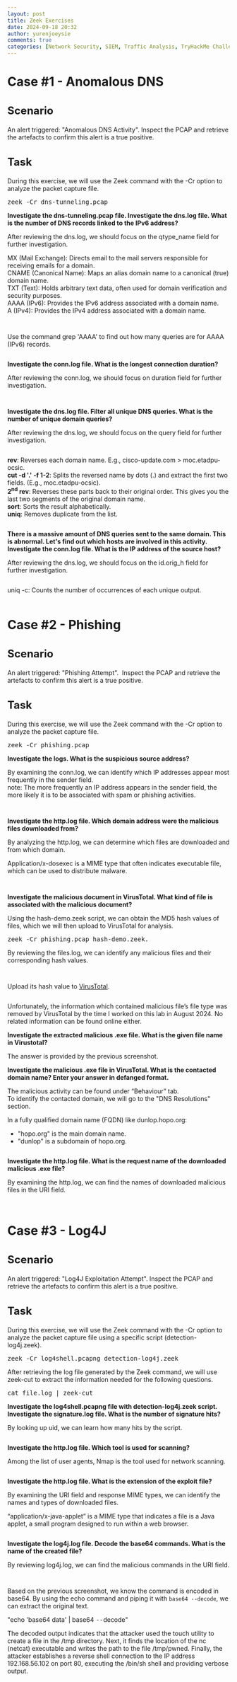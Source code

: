 ```yaml
---
layout: post
title: Zeek Exercises
date: 2024-09-18 20:32
author: yurenjoeysie
comments: true
categories: [Network Security, SIEM, Traffic Analysis, TryHackMe Challenge Rooms, Zeek]
---
```

<!-- wp:heading {"level":1,"fontSize":"large"} -->
<h1 class="wp-block-heading has-large-font-size">Case #1 - Anomalous DNS </h1>
<!-- /wp:heading -->

<!-- wp:heading {"style":{"typography":{"fontSize":"1.5rem"}}} -->
<h2 class="wp-block-heading" style="font-size:1.5rem">Scenario</h2>
<!-- /wp:heading -->

<!-- wp:paragraph {"align":"justify","fontSize":"small"} -->
<p class="has-text-align-justify has-small-font-size">An alert triggered: "Anomalous DNS Activity". Inspect the PCAP and retrieve the artefacts to confirm this alert is a true positive.</p>
<!-- /wp:paragraph -->

<!-- wp:heading {"style":{"typography":{"fontSize":"1.5rem"}}} -->
<h2 class="wp-block-heading" style="font-size:1.5rem">Task</h2>
<!-- /wp:heading -->

<!-- wp:paragraph {"align":"justify","fontSize":"small"} -->
<p class="has-text-align-justify has-small-font-size">During this exercise, we will use the Zeek command with the -Cr option to analyze the packet capture file.</p>
<!-- /wp:paragraph -->

<!-- wp:paragraph {"align":"justify","backgroundColor":"tertiary","fontSize":"small"} -->
<p class="has-text-align-justify has-tertiary-background-color has-background has-small-font-size"><kbd>zeek -Cr dns-tunneling.pcap</kbd></p>
<!-- /wp:paragraph -->

<!-- wp:paragraph {"align":"justify","fontSize":"small"} -->
<p class="has-text-align-justify has-small-font-size"><strong>Investigate the dns-tunneling.pcap file. Investigate the dns.log file. What is the number of DNS records linked to the IPv6 address?</strong></p>
<!-- /wp:paragraph -->

<!-- wp:paragraph {"align":"justify","fontSize":"small"} -->
<p class="has-text-align-justify has-small-font-size">After reviewing the dns.log, we should focus on the qtype_name field for further investigation.</p>
<!-- /wp:paragraph -->

<!-- wp:paragraph {"align":"justify","backgroundColor":"tertiary","fontSize":"small"} -->
<p class="has-text-align-justify has-tertiary-background-color has-background has-small-font-size">MX (Mail Exchange): Directs email to the mail servers responsible for receiving emails for a domain.<br>CNAME (Canonical Name): Maps an alias domain name to a canonical (true) domain name.<br>TXT (Text): Holds arbitrary text data, often used for domain verification and security purposes.<br>AAAA (IPv6): Provides the IPv6 address associated with a domain name.<br>A (IPv4): Provides the IPv4 address associated with a domain name.</p>
<!-- /wp:paragraph -->

<!-- wp:image {"id":1061,"sizeSlug":"large","linkDestination":"none"} -->
<figure class="wp-block-image size-large"><img src="https://1earnwithren.wordpress.com/wp-content/uploads/2024/09/image-344.png?w=886" alt="" class="wp-image-1061" /></figure>
<!-- /wp:image -->

<!-- wp:image {"id":1062,"sizeSlug":"large","linkDestination":"none"} -->
<figure class="wp-block-image size-large"><img src="https://1earnwithren.wordpress.com/wp-content/uploads/2024/09/image-345.png?w=886" alt="" class="wp-image-1062" /></figure>
<!-- /wp:image -->

<!-- wp:paragraph {"align":"justify","fontSize":"small"} -->
<p class="has-text-align-justify has-small-font-size">Use the command grep 'AAAA' to find out how many queries are for AAAA (IPv6) records. </p>
<!-- /wp:paragraph -->

<!-- wp:image {"id":1064,"sizeSlug":"large","linkDestination":"none"} -->
<figure class="wp-block-image size-large"><img src="https://1earnwithren.wordpress.com/wp-content/uploads/2024/09/image-346.png?w=886" alt="" class="wp-image-1064" /></figure>
<!-- /wp:image -->

<!-- wp:paragraph {"align":"justify","fontSize":"small"} -->
<p class="has-text-align-justify has-small-font-size"><strong>Investigate the conn.log file. What is the longest connection duration?</strong></p>
<!-- /wp:paragraph -->

<!-- wp:paragraph {"align":"justify","fontSize":"small"} -->
<p class="has-text-align-justify has-small-font-size">After reviewing the conn.log, we should focus on duration field for further investigation.</p>
<!-- /wp:paragraph -->

<!-- wp:image {"id":1066,"sizeSlug":"large","linkDestination":"none"} -->
<figure class="wp-block-image size-large"><img src="https://1earnwithren.wordpress.com/wp-content/uploads/2024/09/image-347.png?w=886" alt="" class="wp-image-1066" /></figure>
<!-- /wp:image -->

<!-- wp:image {"id":1067,"sizeSlug":"large","linkDestination":"none"} -->
<figure class="wp-block-image size-large"><img src="https://1earnwithren.wordpress.com/wp-content/uploads/2024/09/image-348.png?w=886" alt="" class="wp-image-1067" /></figure>
<!-- /wp:image -->

<!-- wp:paragraph {"align":"justify","fontSize":"small"} -->
<p class="has-text-align-justify has-small-font-size"><strong>Investigate the dns.log file. Filter all unique DNS queries. What is the number of unique domain queries?</strong></p>
<!-- /wp:paragraph -->

<!-- wp:paragraph {"align":"justify","fontSize":"small"} -->
<p class="has-text-align-justify has-small-font-size">After reviewing the dns.log, we should focus on the query field for further investigation.</p>
<!-- /wp:paragraph -->

<!-- wp:image {"id":1069,"sizeSlug":"large","linkDestination":"none"} -->
<figure class="wp-block-image size-large"><img src="https://1earnwithren.wordpress.com/wp-content/uploads/2024/09/image-349.png?w=886" alt="" class="wp-image-1069" /></figure>
<!-- /wp:image -->

<!-- wp:paragraph {"align":"justify","backgroundColor":"tertiary","fontSize":"small"} -->
<p class="has-text-align-justify has-tertiary-background-color has-background has-small-font-size"><strong>rev</strong>: Reverses each domain name. E.g., cisco-update.com &gt; moc.etadpu-ocsic.<br><strong>cut -d '.' -f 1-2</strong>: Splits the reversed name by dots (.) and extract the first two fields. (E.g., moc.etadpu-ocsic).<br><strong>2<sup>nd</sup> rev</strong>: Reverses these parts back to their original order. This gives you the last two segments of the original domain name.<br><strong>sort</strong>: Sorts the result alphabetically.<br><strong>uniq</strong>: Removes duplicate from the list.</p>
<!-- /wp:paragraph -->

<!-- wp:image {"id":1072,"sizeSlug":"large","linkDestination":"none"} -->
<figure class="wp-block-image size-large"><img src="https://1earnwithren.wordpress.com/wp-content/uploads/2024/09/image-350.png?w=886" alt="" class="wp-image-1072" /></figure>
<!-- /wp:image -->

<!-- wp:paragraph {"align":"justify","fontSize":"small"} -->
<p class="has-text-align-justify has-small-font-size"><strong>There is a massive amount of DNS queries sent to the same domain. This is abnormal. Let's find out which hosts are involved in this activity. Investigate the conn.log file. What is the IP address of the source host?</strong></p>
<!-- /wp:paragraph -->

<!-- wp:paragraph {"align":"justify","fontSize":"small"} -->
<p class="has-text-align-justify has-small-font-size">After reviewing the dns.log, we should focus on the id.orig_h field for further investigation.</p>
<!-- /wp:paragraph -->

<!-- wp:image {"id":1075,"sizeSlug":"large","linkDestination":"none"} -->
<figure class="wp-block-image size-large"><img src="https://1earnwithren.wordpress.com/wp-content/uploads/2024/09/image-351.png?w=886" alt="" class="wp-image-1075" /></figure>
<!-- /wp:image -->

<!-- wp:paragraph {"align":"justify","backgroundColor":"tertiary","fontSize":"small"} -->
<p class="has-text-align-justify has-tertiary-background-color has-background has-small-font-size">uniq -c: Counts the number of occurrences of each unique output.</p>
<!-- /wp:paragraph -->

<!-- wp:image {"id":1076,"sizeSlug":"large","linkDestination":"none"} -->
<figure class="wp-block-image size-large"><img src="https://1earnwithren.wordpress.com/wp-content/uploads/2024/09/image-352.png?w=886" alt="" class="wp-image-1076" /></figure>
<!-- /wp:image -->

<!-- wp:heading {"level":1,"fontSize":"large"} -->
<h1 class="wp-block-heading has-large-font-size">Case #2 - Phishing</h1>
<!-- /wp:heading -->

<!-- wp:heading {"style":{"typography":{"fontSize":"1.5rem"}}} -->
<h2 class="wp-block-heading" style="font-size:1.5rem">Scenario</h2>
<!-- /wp:heading -->

<!-- wp:paragraph {"align":"justify","fontSize":"small"} -->
<p class="has-text-align-justify has-small-font-size">An alert triggered: "Phishing Attempt".  Inspect the PCAP and retrieve the artefacts to confirm this alert is a true positive.</p>
<!-- /wp:paragraph -->

<!-- wp:heading {"style":{"typography":{"fontSize":"1.5rem"}}} -->
<h2 class="wp-block-heading" style="font-size:1.5rem">Task</h2>
<!-- /wp:heading -->

<!-- wp:paragraph {"fontSize":"small"} -->
<p class="has-small-font-size">During this exercise, we will use the Zeek command with the -Cr option to analyze the packet capture file.</p>
<!-- /wp:paragraph -->

<!-- wp:paragraph {"backgroundColor":"tertiary","fontSize":"small"} -->
<p class="has-tertiary-background-color has-background has-small-font-size"><kbd>zeek -Cr phishing.pcap</kbd></p>
<!-- /wp:paragraph -->

<!-- wp:paragraph {"align":"justify","fontSize":"small"} -->
<p class="has-text-align-justify has-small-font-size"><strong>Investigate the logs. What is the suspicious source address? </strong></p>
<!-- /wp:paragraph -->

<!-- wp:paragraph {"align":"justify","fontSize":"small"} -->
<p class="has-text-align-justify has-small-font-size">By examining the conn.log, we can identify which IP addresses appear most frequently in the sender field.<br>note: The more frequently an IP address appears in the sender field, the more likely it is to be associated with spam or phishing activities.</p>
<!-- /wp:paragraph -->

<!-- wp:image {"id":1041,"sizeSlug":"large","linkDestination":"none"} -->
<figure class="wp-block-image size-large"><img src="https://1earnwithren.wordpress.com/wp-content/uploads/2024/09/image-334.png?w=886" alt="" class="wp-image-1041" /></figure>
<!-- /wp:image -->

<!-- wp:image {"id":1042,"sizeSlug":"large","linkDestination":"none"} -->
<figure class="wp-block-image size-large"><img src="https://1earnwithren.wordpress.com/wp-content/uploads/2024/09/image-335.png?w=886" alt="" class="wp-image-1042" /></figure>
<!-- /wp:image -->

<!-- wp:paragraph {"align":"justify","fontSize":"small"} -->
<p class="has-text-align-justify has-small-font-size"><strong>Investigate the http.log file. Which domain address were the malicious files downloaded from?</strong></p>
<!-- /wp:paragraph -->

<!-- wp:paragraph {"align":"justify","fontSize":"small"} -->
<p class="has-text-align-justify has-small-font-size">By analyzing the http.log, we can determine which files are downloaded and from which domain.</p>
<!-- /wp:paragraph -->

<!-- wp:paragraph {"align":"justify","backgroundColor":"tertiary","fontSize":"small"} -->
<p class="has-text-align-justify has-tertiary-background-color has-background has-small-font-size">Application/x-dosexec is a MIME type that often indicates executable file, which can be used to distribute malware.</p>
<!-- /wp:paragraph -->

<!-- wp:image {"id":1044,"sizeSlug":"large","linkDestination":"none"} -->
<figure class="wp-block-image size-large"><img src="https://1earnwithren.wordpress.com/wp-content/uploads/2024/09/image-336.png?w=886" alt="" class="wp-image-1044" /></figure>
<!-- /wp:image -->

<!-- wp:image {"id":1045,"sizeSlug":"large","linkDestination":"none"} -->
<figure class="wp-block-image size-large"><img src="https://1earnwithren.wordpress.com/wp-content/uploads/2024/09/image-337.png?w=886" alt="" class="wp-image-1045" /></figure>
<!-- /wp:image -->

<!-- wp:paragraph {"align":"justify","fontSize":"small"} -->
<p class="has-text-align-justify has-small-font-size"><strong>Investigate the malicious document in VirusTotal. What kind of file is associated with the malicious document?</strong></p>
<!-- /wp:paragraph -->

<!-- wp:paragraph {"align":"justify","fontSize":"small"} -->
<p class="has-text-align-justify has-small-font-size">Using the hash-demo.zeek script, we can obtain the MD5 hash values of files, which we will then upload to VirusTotal for analysis.</p>
<!-- /wp:paragraph -->

<!-- wp:paragraph {"align":"justify","backgroundColor":"tertiary","fontSize":"small"} -->
<p class="has-text-align-justify has-tertiary-background-color has-background has-small-font-size"><kbd>zeek -Cr phishing.pcap hash-demo.zeek.</kbd></p>
<!-- /wp:paragraph -->

<!-- wp:paragraph {"align":"justify","fontSize":"small"} -->
<p class="has-text-align-justify has-small-font-size">By reviewing the files.log, we can identify any malicious files and their corresponding hash values.</p>
<!-- /wp:paragraph -->

<!-- wp:image {"id":1048,"sizeSlug":"large","linkDestination":"none"} -->
<figure class="wp-block-image size-large"><img src="https://1earnwithren.wordpress.com/wp-content/uploads/2024/09/image-338.png?w=886" alt="" class="wp-image-1048" /></figure>
<!-- /wp:image -->

<!-- wp:image {"id":1049,"sizeSlug":"large","linkDestination":"none"} -->
<figure class="wp-block-image size-large"><img src="https://1earnwithren.wordpress.com/wp-content/uploads/2024/09/image-339.png?w=886" alt="" class="wp-image-1049" /></figure>
<!-- /wp:image -->

<!-- wp:paragraph {"align":"justify","fontSize":"small"} -->
<p class="has-text-align-justify has-small-font-size">Upload its hash value to <a href="https://www.virustotal.com/gui/home/upload">VirusTotal</a>.</p>
<!-- /wp:paragraph -->

<!-- wp:image {"id":1050,"sizeSlug":"large","linkDestination":"none"} -->
<figure class="wp-block-image size-large"><img src="https://1earnwithren.wordpress.com/wp-content/uploads/2024/09/image-340.png?w=886" alt="" class="wp-image-1050" /></figure>
<!-- /wp:image -->

<!-- wp:paragraph {"align":"justify","fontSize":"small"} -->
<p class="has-text-align-justify has-small-font-size">Unfortunately, the information which contained malicious file’s file type was removed by VirusTotal by the time I worked on this lab in August 2024. No related information can be found online either.</p>
<!-- /wp:paragraph -->

<!-- wp:paragraph {"align":"justify","fontSize":"small"} -->
<p class="has-text-align-justify has-small-font-size"><strong>Investigate the extracted malicious .exe file. What is the given file name in Virustotal?</strong></p>
<!-- /wp:paragraph -->

<!-- wp:paragraph {"align":"justify","fontSize":"small"} -->
<p class="has-text-align-justify has-small-font-size">The answer is provided by the previous screenshot.</p>
<!-- /wp:paragraph -->

<!-- wp:paragraph {"align":"justify","fontSize":"small"} -->
<p class="has-text-align-justify has-small-font-size"><strong>Investigate the malicious .exe file in VirusTotal. What is the contacted domain name? Enter your answer in defanged format.</strong></p>
<!-- /wp:paragraph -->

<!-- wp:paragraph {"align":"justify","fontSize":"small"} -->
<p class="has-text-align-justify has-small-font-size">The malicious activity can be found under “Behaviour” tab.<br>To identify the contacted domain, we will go to the "DNS Resolutions" section.</p>
<!-- /wp:paragraph -->

<!-- wp:paragraph {"align":"justify","fontSize":"small"} -->
<p class="has-text-align-justify has-small-font-size">In a fully qualified domain name (FQDN) like dunlop.hopo.org:</p>
<!-- /wp:paragraph -->

<!-- wp:list {"fontSize":"small"} -->
<ul class="wp-block-list has-small-font-size"><!-- wp:list-item -->
<li>"hopo.org" is the main domain name.</li>
<!-- /wp:list-item -->

<!-- wp:list-item -->
<li>"dunlop" is a subdomain of hopo.org.</li>
<!-- /wp:list-item --></ul>
<!-- /wp:list -->

<!-- wp:image {"id":1055,"sizeSlug":"large","linkDestination":"none"} -->
<figure class="wp-block-image size-large"><img src="https://1earnwithren.wordpress.com/wp-content/uploads/2024/09/image-341.png?w=709" alt="" class="wp-image-1055" /></figure>
<!-- /wp:image -->

<!-- wp:paragraph {"align":"justify","fontSize":"small"} -->
<p class="has-text-align-justify has-small-font-size"><strong>Investigate the http.log file. What is the request name of the downloaded malicious .exe file?</strong></p>
<!-- /wp:paragraph -->

<!-- wp:paragraph {"align":"justify","fontSize":"small"} -->
<p class="has-text-align-justify has-small-font-size">By examining the http.log, we can find the names of downloaded malicious files in the URI field.</p>
<!-- /wp:paragraph -->

<!-- wp:image {"id":1056,"sizeSlug":"large","linkDestination":"none"} -->
<figure class="wp-block-image size-large"><img src="https://1earnwithren.wordpress.com/wp-content/uploads/2024/09/image-342.png?w=886" alt="" class="wp-image-1056" /></figure>
<!-- /wp:image -->

<!-- wp:image {"id":1057,"sizeSlug":"large","linkDestination":"none"} -->
<figure class="wp-block-image size-large"><img src="https://1earnwithren.wordpress.com/wp-content/uploads/2024/09/image-343.png?w=886" alt="" class="wp-image-1057" /></figure>
<!-- /wp:image -->

<!-- wp:heading {"level":1,"fontSize":"large"} -->
<h1 class="wp-block-heading has-large-font-size">Case #3 - Log4J</h1>
<!-- /wp:heading -->

<!-- wp:heading {"style":{"typography":{"fontSize":"1.5rem"}}} -->
<h2 class="wp-block-heading" style="font-size:1.5rem">Scenario</h2>
<!-- /wp:heading -->

<!-- wp:paragraph {"align":"justify","fontSize":"small"} -->
<p class="has-text-align-justify has-small-font-size">An alert triggered: "Log4J Exploitation Attempt". Inspect the PCAP and retrieve the artefacts to confirm this alert is a true positive.</p>
<!-- /wp:paragraph -->

<!-- wp:heading {"style":{"typography":{"fontSize":"1.5rem"}}} -->
<h2 class="wp-block-heading" style="font-size:1.5rem">Task</h2>
<!-- /wp:heading -->

<!-- wp:paragraph {"fontSize":"small"} -->
<p class="has-small-font-size">During this exercise, we will use the Zeek command with the -Cr option to analyze the packet capture file using a specific script (detection-log4j.zeek).</p>
<!-- /wp:paragraph -->

<!-- wp:paragraph {"backgroundColor":"tertiary","fontSize":"small"} -->
<p class="has-tertiary-background-color has-background has-small-font-size"><kbd>zeek -Cr log4shell.pcapng detection-log4j.zeek</kbd></p>
<!-- /wp:paragraph -->

<!-- wp:paragraph {"align":"justify","fontSize":"small"} -->
<p class="has-text-align-justify has-small-font-size">After retrieving the log file generated by the Zeek command, we will use zeek-cut to extract the information needed for the following questions.</p>
<!-- /wp:paragraph -->

<!-- wp:paragraph {"align":"justify","backgroundColor":"tertiary","fontSize":"small"} -->
<p class="has-text-align-justify has-tertiary-background-color has-background has-small-font-size"><kbd>cat file.log | zeek-cut </kbd></p>
<!-- /wp:paragraph -->

<!-- wp:paragraph {"align":"justify","fontSize":"small"} -->
<p class="has-text-align-justify has-small-font-size"><strong>Investigate the log4shell.pcapng file with detection-log4j.zeek script. Investigate the signature.log file. What is the number of signature hits?</strong></p>
<!-- /wp:paragraph -->

<!-- wp:paragraph {"align":"justify","fontSize":"small"} -->
<p class="has-text-align-justify has-small-font-size">By looking up uid, we can learn how many hits by the script.</p>
<!-- /wp:paragraph -->

<!-- wp:image {"id":1023,"sizeSlug":"large","linkDestination":"none"} -->
<figure class="wp-block-image size-large"><img src="https://1earnwithren.wordpress.com/wp-content/uploads/2024/09/image-328.png?w=1024" alt="" class="wp-image-1023" /></figure>
<!-- /wp:image -->

<!-- wp:paragraph {"align":"justify","fontSize":"small"} -->
<p class="has-text-align-justify has-small-font-size"><strong>Investigate the http.log file. Which tool is used for scanning?</strong></p>
<!-- /wp:paragraph -->

<!-- wp:paragraph {"fontSize":"small"} -->
<p class="has-small-font-size">Among the list of user agents, Nmap is the tool used for network scanning.</p>
<!-- /wp:paragraph -->

<!-- wp:image {"id":1024,"sizeSlug":"large","linkDestination":"none"} -->
<figure class="wp-block-image size-large"><img src="https://1earnwithren.wordpress.com/wp-content/uploads/2024/09/image-329.png?w=886" alt="" class="wp-image-1024" /></figure>
<!-- /wp:image -->

<!-- wp:paragraph {"fontSize":"small"} -->
<p class="has-small-font-size"><strong>Investigate the http.log file. What is the extension of the exploit file?</strong></p>
<!-- /wp:paragraph -->

<!-- wp:paragraph {"align":"justify","fontSize":"small"} -->
<p class="has-text-align-justify has-small-font-size">By examining the URI field and response MIME types, we can identify the names and types of downloaded files.</p>
<!-- /wp:paragraph -->

<!-- wp:paragraph {"align":"justify","backgroundColor":"tertiary","fontSize":"small"} -->
<p class="has-text-align-justify has-tertiary-background-color has-background has-small-font-size">“application/x-java-applet” is a MIME type that indicates a file is a Java applet, a small program designed to run within a web browser.</p>
<!-- /wp:paragraph -->

<!-- wp:image {"id":1027,"sizeSlug":"large","linkDestination":"none"} -->
<figure class="wp-block-image size-large"><img src="https://1earnwithren.wordpress.com/wp-content/uploads/2024/09/image-330.png?w=886" alt="" class="wp-image-1027" /></figure>
<!-- /wp:image -->

<!-- wp:paragraph {"fontSize":"small"} -->
<p class="has-small-font-size"><strong>Investigate the log4j.log file. Decode the base64 commands. What is the name of the created file?</strong></p>
<!-- /wp:paragraph -->

<!-- wp:paragraph {"fontSize":"small"} -->
<p class="has-small-font-size">By reviewing log4j.log, we can find the malicious commands in the URI field.</p>
<!-- /wp:paragraph -->

<!-- wp:image {"id":1029,"sizeSlug":"large","linkDestination":"none"} -->
<figure class="wp-block-image size-large"><img src="https://1earnwithren.wordpress.com/wp-content/uploads/2024/09/image-331.png?w=886" alt="" class="wp-image-1029" /></figure>
<!-- /wp:image -->

<!-- wp:image {"id":1030,"sizeSlug":"large","linkDestination":"none"} -->
<figure class="wp-block-image size-large"><img src="https://1earnwithren.wordpress.com/wp-content/uploads/2024/09/image-332.png?w=886" alt="" class="wp-image-1030" /></figure>
<!-- /wp:image -->

<!-- wp:paragraph {"align":"justify","fontSize":"small"} -->
<p class="has-text-align-justify has-small-font-size">Based on the previous screenshot, we know the command is encoded in base64. By using the echo command and piping it with <code>base64 --decode</code>, we can extract the original text.</p>
<!-- /wp:paragraph -->

<!-- wp:paragraph {"align":"justify","backgroundColor":"tertiary","fontSize":"small"} -->
<p class="has-text-align-justify has-tertiary-background-color has-background has-small-font-size">"echo 'base64 data' | base64 <kbd>--</kbd>decode"</p>
<!-- /wp:paragraph -->

<!-- wp:paragraph {"align":"justify","fontSize":"small"} -->
<p class="has-text-align-justify has-small-font-size">The decoded output indicates that the attacker used the touch utility to create a file in the /tmp directory. Next, it finds the location of the nc (netcat) executable and writes the path to the file /tmp/pwned. Finally, the attacker establishes a reverse shell connection to the IP address 192.168.56.102 on port 80, executing the /bin/sh shell and providing verbose output.</p>
<!-- /wp:paragraph -->

<!-- wp:image {"id":1036,"sizeSlug":"large","linkDestination":"none"} -->
<figure class="wp-block-image size-large"><img src="https://1earnwithren.wordpress.com/wp-content/uploads/2024/09/image-333.png?w=886" alt="" class="wp-image-1036" /></figure>
<!-- /wp:image -->
